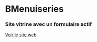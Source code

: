 # BMenuiseries
### Site vitrine avec un formulaire actif
[Voir le site web]([https://devveric.github.io/BMenuiseries](https://codacrea.github.io/BMenuiseries/))
